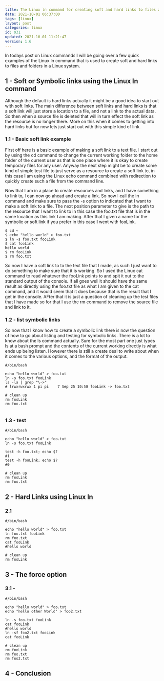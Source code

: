 ```yaml
---
title: The Linux ln command for creating soft and hard links to files and folders
date: 2021-10-01 06:37:00
tags: [linux]
layout: post
categories: linux
id: 931
updated: 2021-10-01 11:21:47
version: 1.6
---
```


In todays post on Linux commands I will be going over a few quick examples of the Linux ln command that is used to create soft and hard links to files and folders in a Linux system.

<!-- more -->

## 1 - Soft or Symbolic links using the Linux ln command

Although the default is hard links actually it might be a good idea to start out with soft links. The main difference between soft links and hard links is that a soft link will just store a location to a file, and not a link to the actual data. So then when a source file is deleted that will in turn effect the soft link as the resource is no longer there. More on this when it comes to getting into hard links but for now lets just start out with this simple kind of link.

### 1.1 - Basic soft link example

First off here is a basic example of making a soft link to a text file. I start out by using the cd command to change the current working folder to the home folder of the current user as that is one place where it is okay to create temporary files for any user. Anyway the next step might be to create some kind of simple test file to just serve as a resource to create a soft link to, in this case I am using the Linux echo command combined with redirection to quickly create such a file from the command line.

Now that I am in a place to create resources and links, and I have something to link to, I can now go ahead and create a link. So now I call the ln command and make sure to pass the -s option to indicated that I want to make a soft link to a file. The next position parameter to give is the path to the resource that I want to link to in this case the foo.txt file that is in the same location as this link I am making. After that I given a name for the symbolic or soft link if you prefer in this case I went with fooLink.

```
$ cd ~
$ echo "hello world" > foo.txt
$ ln -s foo.txt fooLink
$ cat fooLink
hello world
$ rm fooLink
$ rm foo.txt
```

So now I have a soft link to to the text file that I made, as such I just want to do something to make sure that it is working. So I used the Linux cat command to read whatever the fooLink points to and spit it out to the standard output of the console. If all goes well it should have the same result as directly using the foo.txt file as what I am given to the cat command, and it would seem that it does because that is the result that I get in the console. AFter that it is just a question of cleaning up the test files that I have made so for that I use the rm command to remove the source file and link to it.

### 1.2 - list symbolic links

So now that I know how to create a symbolic link there is now the question of how to go about listing and testing for symbolic links. There is a lot to know about the ls command actually. Sure for the most part one just types ls at  a bash prompt and the contents of the current working directly is what ends up being listen. However there is still a create deal to write about when it comes to the various options, and the format of the output.

```
#/bin/bash
 
echo "hello world" > foo.txt
ln -s foo.txt fooLink
ls -la | grep "\->"
# lrwxrwxrwx 1 pi pi    7 Sep 25 10:50 fooLink -> foo.txt
 
# clean up
rm fooLink
rm foo.txt
 
```

### 1.3 - test

```
#/bin/bash

echo "hello world" > foo.txt
ln -s foo.txt fooLink
 
test -h foo.txt; echo $?
#1
test -h fooLink; echo $?
#0
 
# clean up
rm fooLink
rm foo.txt
```

## 2 - Hard Links using Linux ln

### 2.1

```
#/bin/bash
 
echo "hello world" > foo.txt
ln foo.txt fooLink
rm foo.txt
cat fooLink
#hello world
 
# clean up
rm fooLink
```

## 3 - The force option

### 3.1 -

```
#/bin/bash
 
echo "hello world" > foo.txt
echo "hello other World" > foo2.txt
 
ln -s foo.txt fooLink
cat fooLink
#hello world
ln -sf foo2.txt fooLink
cat fooLink
 
# clean up
rm fooLink
rm foo.txt
rm foo2.txt
```

## 4 - Conclusion

